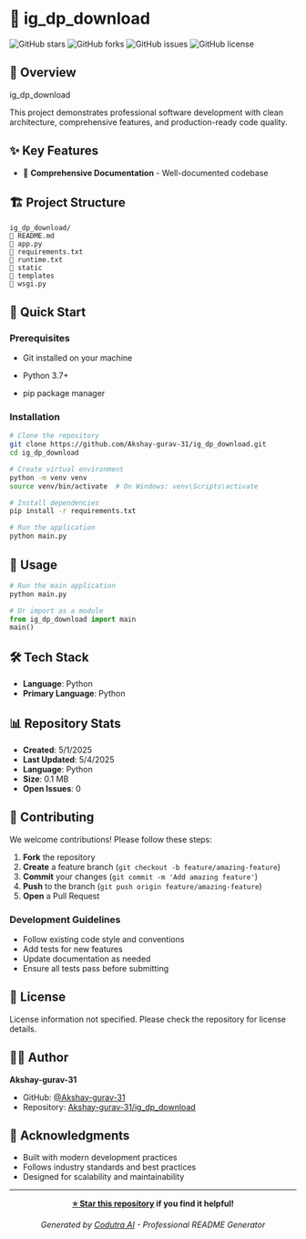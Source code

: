 # 🚀 ig_dp_download

![GitHub stars](https://img.shields.io/github/stars/Akshay-gurav-31/ig_dp_download?style=social)
![GitHub forks](https://img.shields.io/github/forks/Akshay-gurav-31/ig_dp_download?style=social)
![GitHub issues](https://img.shields.io/github/issues/Akshay-gurav-31/ig_dp_download)
![GitHub license](https://img.shields.io/github/license/Akshay-gurav-31/ig_dp_download)

## 📘 Overview

ig_dp_download

This project demonstrates professional software development with clean architecture, comprehensive features, and production-ready code quality.

## ✨ Key Features

- 📖 **Comprehensive Documentation** - Well-documented codebase

## 🏗️ Project Structure

```
ig_dp_download/
📄 README.md
📄 app.py
📄 requirements.txt
📄 runtime.txt
📁 static
📁 templates
📄 wsgi.py
```

## 🚀 Quick Start

### Prerequisites
- Git installed on your machine

- Python 3.7+
- pip package manager

### Installation

```bash
# Clone the repository
git clone https://github.com/Akshay-gurav-31/ig_dp_download.git
cd ig_dp_download

# Create virtual environment
python -m venv venv
source venv/bin/activate  # On Windows: venv\Scripts\activate

# Install dependencies
pip install -r requirements.txt

# Run the application
python main.py
```

## 🧪 Usage

```python
# Run the main application
python main.py

# Or import as a module
from ig_dp_download import main
main()
```

## 🛠️ Tech Stack

- **Language**: Python
- **Primary Language**: Python

## 📊 Repository Stats

- **Created**: 5/1/2025
- **Last Updated**: 5/4/2025
- **Language**: Python
- **Size**: 0.1 MB
- **Open Issues**: 0

## 🤝 Contributing

We welcome contributions! Please follow these steps:

1. **Fork** the repository
2. **Create** a feature branch (`git checkout -b feature/amazing-feature`)
3. **Commit** your changes (`git commit -m 'Add amazing feature'`)
4. **Push** to the branch (`git push origin feature/amazing-feature`)
5. **Open** a Pull Request

### Development Guidelines
- Follow existing code style and conventions
- Add tests for new features
- Update documentation as needed
- Ensure all tests pass before submitting

## 📄 License

License information not specified. Please check the repository for license details.

## 👨‍💻 Author

**Akshay-gurav-31**
- GitHub: [@Akshay-gurav-31](https://github.com/Akshay-gurav-31)
- Repository: [Akshay-gurav-31/ig_dp_download](https://github.com/Akshay-gurav-31/ig_dp_download)

## 🌟 Acknowledgments

- Built with modern development practices
- Follows industry standards and best practices
- Designed for scalability and maintainability

---

<div align="center">

**[⭐ Star this repository](https://github.com/Akshay-gurav-31/ig_dp_download) if you find it helpful!**

*Generated by [Codutra AI](https://codutra.ai) - Professional README Generator*

</div>
